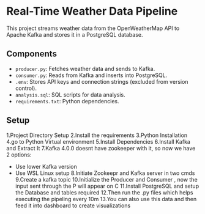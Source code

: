 # Real-Time Weather Data Pipeline
This project streams weather data from the OpenWeatherMap API to Apache Kafka and stores it in a PostgreSQL database.

## Components
- `producer.py`: Fetches weather data and sends to Kafka.
- `consumer.py`: Reads from Kafka and inserts into PostgreSQL.
- `.env`: Stores API keys and connection strings (excluded from version control).
- `analysis.sql`: SQL scripts for data analysis.
- `requirements.txt`: Python dependencies.

## Setup
1.Project Directory Setup
2.Install the requirements
3.Python Installation
4.go to Python Virtual environment
5.Install Dependencies
6.Install Kafka and Extract It
7.Kafka 4.0.0 doesnt have zookeeper with it, so now we have 2 options:
  - Use lower Kafka version
  - Use WSL Linux setup
8.Initiate Zookeepr and Kafka server in two cmds
9.Create a kafka topic 
10.Initialize the Producer and Consumer , now the input sent through the P will appear on C
11.Install PostgreSQL and setup the Database and tables required
12.Then run the .py files which helps executing the pipeling every 10m
13.You can also use this data and then feed it into dashboard to create visualizations
